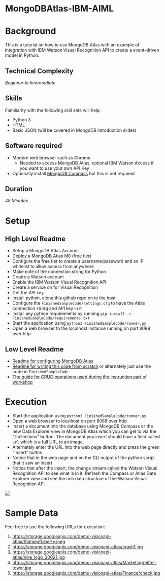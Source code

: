 # MongoDBAtlas-IBM-AIML

# Background
This is a tutorial on how to use MongoDB Atlas with an example of integration with IBM Watson Visual Recognition API to create a event-driven model in Python.

## Technical Complexity
_Beginner_ to _Intermediate_ 

## Skills 
Familiarity with the following skill sets will help:
* Python 3
* HTML
* Basic JSON (will be covered in MongoDB introduction slides)


## Software required
* Modern web browser such as Chrome
  * Needed to access MongoDB Atlas, optional IBM Watson Access if you want to use your own API Key
* Optionally install [MongoDB Compass](https://www.mongodb.com/download-center/compass) but this is not required

## Duration
_45 Minutes_

# Setup
## High Level Readme
* Setup a MongoDB Atlas Account
* Deploy a MongoDB Atlas M0 (free tier)
* Configure the free tier to create a username/password and an IP whitelist to allow access from anywhere
* Make note of the connection string for Python
* Create a Watson account
* Enable the IBM Watson Visual Recognition API
* Create a service on for Visual Recognition 
* Get the API key
* Install python, clone this github repo on to the host
* Configure the `FinishedSampleCode/settings.cfg` to have the Atlas connection string and API key in it
* Install any python requirements by running `pip install -r FinishedSampleCode/requirements.txt`
* Start the application using `python3 FinishedSampleCode/runner.py`
* Open a web browser to the localhost instance running on port 8088 over http


## Low Level Readme
* [Readme for configuring MongoDB Atlas](Guides/AtlasSetup.md)
* [Readme for writing this code from scratch](Guides/Code.md) or alternately just use the code in `FinishedSampleCode`
* [The guide for CRUD operations used during the instruction part of workshop](Guides/CRUD.md)


# Execution
* Start the application using `python3 FinishedSampleCode/runner.py`
* Open a web browser to localhost on port 8088 over http
* Insert a document into the database using MongoDB Compass or the new Data Explorer view in MongoDB Atlas which you can get to via the "Collections" button. The document you insert should have a field called `url` which is a full URL to an image.
* Alternately enter the URL into the web page directly and press the green "Insert" button
* Notice that in the web page and on the CLI output of the python script that it saw an insert
* Notice that after the insert, the change stream called the Watson Visual Recognition API to see what is in it. Refresh the Compass or Atlas Data Explorer view and see the rich data structure of the Watson Visual Recognition API.

![](Guides/images/newss03.png)

# Sample Data
Feel free to use the following URLs for execution:
1. https://storage.googleapis.com/demo-visionapi-atlas/StatueofLiberty.jpeg
2. https://storage.googleapis.com/demo-visionapi-atlas/crash1.jpg
3. https://storage.googleapis.com/demo-visionapi-atlas/nike_logo_30021.jpg
4. https://storage.googleapis.com/demo-visionapi-atlas/Marketing/eiffel-tower.jpg
5. https://storage.googleapis.com/demo-visionapi-atlas/Finance/check.jpg

